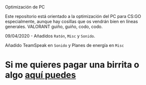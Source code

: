Optimización de PC 

Este repositorio está orientado a la optimización del PC para CS:GO especialmente, aunque hay cosillas que os vendrán bien en líneas generales. VALORANT guiño, guiño, codo, codo.

09/04/2020 - Añadidos `Ratón`, `Misc` y `Sonido`.

Añadido TeamSpeak en `Sonido` y Planes de energía en `Misc`

# Si me quieres pagar una birrita o algo [aquí puedes](https://www.paypal.me/thinkii)

